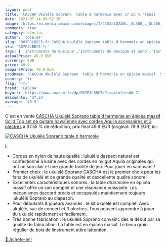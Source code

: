 ```yaml
---
layout: post
title: 'CASCHA Ukulélé Soprano  table d harmonie avec 37.55 % rabais '
date: 2021-07-14 09:32:26
image: 'https://m.media-amazon.com/images/I/4153a1Q2AWL._SL500_._SL400_.jpg'
comments: true
category: ofertas
author: 'tole.es'
slug: 'B07PJLBBC5-fr CASCHA Ukulélé Soprano table d harmonie en épicéa massif...'
sku: 'B07PJLBBC5-fr'
tags: [ 'Instruments de musique','Instruments de musique et Sono','Instruments à cordes','Ukulélés','cascha', ]
actualPrice: 49.9 EUR
currency: EUR
price: 49.9
comparePrice: 79.9 EUR
prodname: 'CASCHA Ukulélé Soprano  table d harmonie en épicéa massif  Solid Top  set de guitare hawaïenne avec cordes Aquila  accessoires et 3 plectres'
country: 'fr'
flag: '🇫🇷'
brand: 'CASCHA'
buyurl: 'https://www.amazon.fr/dp/B07PJLBBC5/?tag=tolees0d-21'
descuento: '37.55'
average: '49.9'
---
```


C'est en vente [CASCHA Ukulélé Soprano  table d harmonie en épicéa massif  Solid Top  set de guitare hawaïenne avec cordes Aquila  accessoires et 3 plectres](https://www.amazon.fr/dp/B07PJLBBC5/?tag=tolees0d-21)  à  37.55 % de réduction, prix final  49.9 EUR (original: 79.9 EUR) ici:

[![CASCHA Ukulélé Soprano  table d harmonie](https://m.media-amazon.com/images/I/4153a1Q2AWL._SL500_._SL400_.jpg)](https://www.amazon.fr/dp/B07PJLBBC5/?tag=tolees0d-21)

ℹ️:

- Cordes en nylon de haute qualité : lukulélé daspect naturel est confectionné à lusine avec des cordes en nylgut Aquila originales qui ont un son clair et une grande facilité de jeu. Pour jouer en samusant !
- Premier choix : le ukulélé Soprano CASCHA est le premier choix pour les fans de ukulélé et de grande qualité et dexcellente qualité sonore!
- Excellentes caractéristiques sonores : la table dharmonie en épicéa massif offre un son complet et une résonance puissante. Les mécanismes daccord précis et encapsulés maintiennent toujours lukulélé Soprano au diapason.
- Pour débutants & joueurs avancés : le kit ukulélé est complet. Avec ukulélé, sac de concert et 3 plectres. Tous peuvent apprendre à jouer du ukulélé rapidement et facilement.
- Très bonne fabrication : le ukulélé Soprano convainc dès le début par sa qualité de fabrication. La table est en épicéa massif. Le beau grain régulier du bois de linstrument attire lattention.

[🛒 Achète-le!!](https://www.amazon.fr/dp/B07PJLBBC5/?tag=tolees0d-21)
